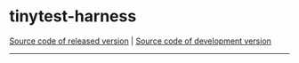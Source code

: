 # tinytest-harness
[Source code of released version](https://github.com/meteor/meteor/tree/master/packages/tinytest-harness) | [Source code of development version](https://github.com/meteor/meteor/tree/devel/packages/tinytest-harness)
***


